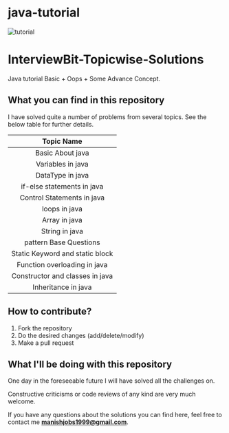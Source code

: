 # java-tutorial
![tutorial](https://user-images.githubusercontent.com/43094705/80869784-07c23900-8cc0-11ea-8cb3-c9dcd9e8e117.png)

# InterviewBit-Topicwise-Solutions

Java tutorial Basic + Oops + Some Advance Concept.

## What you can find in this repository

I have solved quite a number of problems from several topics. See the below table for further details. 

[//]: # (Run the py script to generate the below table.)

| Topic Name| 
|  :--------:| 
| Basic About java | 
| Variables in java |
| DataType in java |
| if-else statements in java |
| Control Statements in java |
| loops in java|
| Array in java|
| String in java|
| pattern Base Questions|
| Static Keyword and static block|
| Function overloading in java|
| Constructor and classes in java|
| Inheritance in java|





## How to contribute?

1. Fork the repository 
2. Do the desired changes (add/delete/modify)
3. Make a pull request

## What I'll be doing with this repository

One day in the foreseeable future I will have solved all the challenges on.

Constructive criticisms or code reviews of any kind are very much welcome.

If you have any questions about the solutions you can find here, feel free to contact me **manishjobs1999@gmail.com**.
